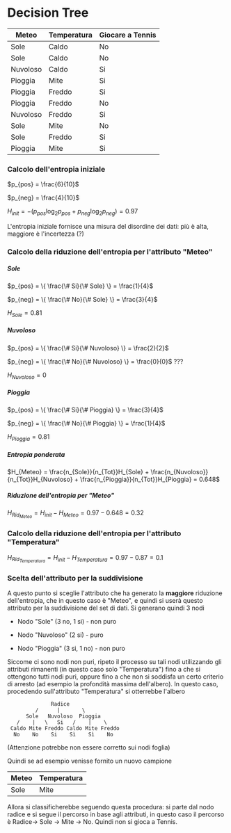 # Decision Tree

| Meteo    | Temperatura | Giocare a Tennis |
| -------- | ----------- | ---------------- |
| Sole     | Caldo       | No               |
| Sole     | Caldo       | No               |
| Nuvoloso | Caldo       | Si               |
| Pioggia  | Mite        | Si               |
| Pioggia  | Freddo      | Si               |
| Pioggia  | Freddo      | No               |
| Nuvoloso | Freddo      | Si               |
| Sole     | Mite        | No               |
| Sole     | Freddo      | Si               |
| Pioggia  | Mite        | Si               |

### Calcolo dell'entropia iniziale

$p_{pos} = \frac{6}{10}$

$p_{neg} = \frac{4}{10}$ 

$H_{init} = -(p_{pos}\log_2 p_{pos} + p_{neg}\log_2 p_{neg}) = 0.97$

L'entropia iniziale fornisce una misura del disordine dei dati: più è alta, maggiore è l'incertezza (?)

### Calcolo della riduzione dell'entropia per l'attributo "Meteo"

##### Sole

$p_{pos} = \{ \frac{\# Si}{\# Sole} \} = \frac{1}{4}$

$p_{neg} = \{ \frac{\# No}{\# Sole} \} = \frac{3}{4}$

$H_{Sole} = 0.81$

##### Nuvoloso

$p_{pos} = \{ \frac{\# Si}{\# Nuvoloso} \} = \frac{2}{2}$

$p_{neg} = \{ \frac{\# No}{\# Nuvoloso} \} = \frac{0}{0}$ ???

$H_{Nuvoloso} = 0$

##### Pioggia

$p_{pos} = \{ \frac{\# Si}{\# Pioggia} \} = \frac{3}{4}$

$p_{neg} = \{ \frac{\# No}{\# Pioggia} \} = \frac{1}{4}$

$H_{Pioggia} = 0.81$

##### Entropia ponderata

$H_{Meteo} = \frac{n_{Sole}}{n_{Tot}}H_{Sole} + \frac{n_{Nuvoloso}}{n_{Tot}}H_{Nuvoloso} + \frac{n_{Pioggia}}{n_{Tot}}H_{Pioggia} = 0.648$

##### Riduzione dell'entropia per "Meteo"

$H_{Rid_{Meteo}} = H_{init} - H_{Meteo} = 0.97 - 0.648 = 0.32$

### Calcolo della riduzione dell'entropia per l'attributo "Temperatura"

$H_{Rid_{Temperatura}} = H_{init} - H_{Temperatura} = 0.97 - 0.87 = 0.1$

### Scelta dell'attributo per la suddivisione

A questo punto si sceglie l'attributo che ha generato la **maggiore** riduzione dell'entropia, che in questo caso è "Meteo", e quindi si userà questo attributo per la suddivisione del set di dati. Si generano quindi 3 nodi

- Nodo "Sole" (3 no, 1 si) - non puro

- Nodo "Nuvoloso" (2 si) - puro 

- Nodo "Pioggia" (3 si, 1 no) - non puro

Siccome ci sono nodi non puri, ripeto il processo su tali nodi utilizzando gli attributi rimanenti (in questo caso solo "Temperatura") fino a che si ottengono tutti nodi puri, oppure fino a che non si soddisfa un certo criterio di arresto (ad esempio la profondità massima dell'albero). In questo caso, procedendo sull'attributo "Temperatura" si otterrebbe l'albero

                  Radice
             /      |       \
          Sole   Nuvoloso  Pioggia
       /    |   \   Si   /    |    \
     Caldo Mite Freddo Caldo Mite Freddo
      No    No    Si    Sì    Sì    No

(Attenzione potrebbe non essere corretto sui nodi foglia)

Quindi se ad esempio venisse fornito un nuovo campione 

| Meteo | Temperatura |
| ----- | ----------- |
| Sole  | Mite        |

Allora si classificherebbe seguendo questa procedura: si parte dal nodo radice e si segue il percorso in base agli attributi, in questo caso il percorso è Radice-> Sole -> Mite -> No. Quindi non si gioca a Tennis.


